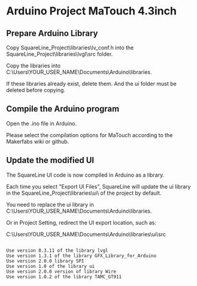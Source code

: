 

# Arduino Project MaTouch 4.3inch

## Prepare Arduino Library

Copy SquareLine_Project\libraries\lv_conf.h into the SquareLine_Project\libraries\lvgl\src folder.

Copy the libraries into C:\Users\YOUR_USER_NAME\Documents\Arduino\libraries.

If these libraries already exist, delete them. And the ui folder must be deleted before copying.


## Compile the Arduino program

Open the .ino file in Arduino.

Please select the compilation options for MaTouch according to the Makerfabs wiki or github.

## Update the modified UI

The SquareLine UI code is now compiled in Arduino as a library.

Each time you select "Export UI Files", SquareLine will update the ui library in the SquareLine_Project\libraries\ui\ of the project by default.

You need to replace the ui library in C:\Users\YOUR_USER_NAME\Documents\Arduino\libraries.

Or in Project Setting, redirect the UI export location, such as:

C:\Users\YOUR_USER_NAME\Documents\Arduino\libraries\ui\src


``` 

Use version 8.3.11 of the library lvgl 
Use version 1.3.1 of the library GFX_Library_for_Arduino 
Use version 2.0.0 library SPI 
Use version 1.0 of the library ui 
Use version 2.0.0 version of library Wire 
Use version 1.0.2 of the library TAMC_GT911 

```